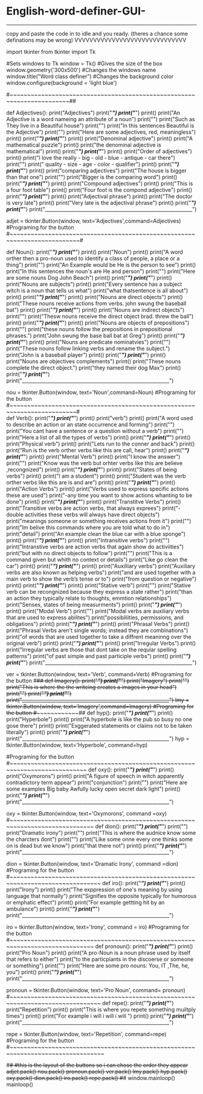 # English-word-definer-GUI-
_____________________________________
copy and paste the code in to idle and you ready. (theres a chance some definations may be wrong)
VVVVVVVVVVVVVVVVVVVVVVVVVVVVVV

import tkinter
from tkinter import Tk

#Sets windows to Tk
window = Tk()
#Gives the size of the box
window.geometry('300x500')
#Changes the windows name
window.title("Word class definer")
#Changes the background color
window.configure(background = 'light blue')


#~~~~~~~~~~~~~~~~~~~~~~~~~~~~~~~~~~~~~~~~~~~~~~~~~~~~~~~~~~~~~~~~~~~~~~~##

def Adjectives():
     print("Adjectives")
     print("_____________________________________________________________")
     print("_____________________________________________________________")
     print()
     print("An Adjective is a word nameing an attribute of a noun")
     print("")
     print("Such as They live in a Beautiful house")
     print("")
     print("In this  sentences Beautiful is the Adjective")
     print("")
     print("Here are some adjectives, red, meaningless")
     print()
     print("_____________________________________________________________")
     print("_____________________________________________________________")
     print()
     print("Denominal adjective")
     print()
     print("A mathematical puzzle")
     print()
     print("the denominal adjective is mathematical")
     print()
     print("_____________________________________________________________")
     print("_____________________________________________________________")
     print()
     print("Order of adjectives")
     print()
     print("I love the really  - big - old - blue  -  antique - car there")
     print("")
     print("           quality - size - age - color - qualifier")
     print()
     print("_____________________________________________________________")
     print("_____________________________________________________________")
     print()
     print("comparing adjectives")
     print("The house is bigger than that one")
     print("")
     print("Bigger is the comparing word")
     print()
     print("_____________________________________________________________")
     print("_____________________________________________________________")
     print()
     print("Compound adjectives")
     print()
     print("This is a four foot table")
     print()
     print("Four foot is the compond adjective")
     print()
     print("_____________________________________________________________")
     print("_____________________________________________________________")
     print()
     print("Adjectival phrase")
     print()
     print("The doctor is very late")
     print()
     print("Very late is the adjectival phrase")
     print()
     print("_____________________________________________________________")
     print("_____________________________________________________________")
     print("_____________________________________________________________")

adjet = tkinter.Button(window, text='Adjectives',command=Adjectives)
#Programing for the button
#~~~~~~~~~~~~~~~~~~~~~~~~~~~~~~~~~~~~~~~~~~~~~~~~~~~~~~~~~~~~~~~~~~~~~~~~~~#

def Noun():
     print("_____________________________________________________________")
     print("_____________________________________________________________")
     print()
     print("Noun")
     print()
     print("A word orther then a pro-noun used to identify a class of people, a place or a thing")
     print("")
     print("An Example would be He is the person to see")
     print()
     print("In this  sentences the noun's are He and person")
     print("")
     print("Here are some nouns Dog  John Beach")
     print()
     print("_____________________________________________________________")
     print("_____________________________________________________________")
     print()
     print("Nouns are subjects")
     print()
     print("Every sentence has a subject witch is a noun that tells us what")
     print("what thatsentence is all about")
     print()
     print("_____________________________________________________________")
     print("_____________________________________________________________")
     print()
     print("Nouns are direct objects")
     print()
     print("These nouns receive actions from verbs. john swung the baseball bat")
     print()
     print("_____________________________________________________________")
     print("_____________________________________________________________")
     print()
     print("Nouns are indirect objects")
     print("")
     print("Thesw nouns receive the direct object brad. threw the ball")
     print()
     print("_____________________________________________________________")
     print("_____________________________________________________________")
     print()
     print("Nouns are objects of prepositions")
     print("")
     print("these nouns follow the prepositions in prepositional phrases.")
     print("John swung the base ball bat at Greg")
     print()
     print("_____________________________________________________________")
     print("_____________________________________________________________")
     print()
     print("Nouns are predicate nominatvies")
     print("")
     print("These nouns follow linking verbs and rename the subject.")
     print("John is a baseball player")
     print()
     print("_____________________________________________________________")
     print("_____________________________________________________________")
     print()
     print("Nouns are objectives complements")
     print()
     print("These nouns complete the direct object.")
     print("they named their dog Max")
     print()
     print("_____________________________________________________________")
     print("_____________________________________________________________")
     print("_____________________________________________________________")
     
nou = tkinter.Button(window, text='Noun',command=Noun)
#Programing for the button
#~~~~~~~~~~~~~~~~~~~~~~~~~~~~~~~~~~~~~~~~~~~~~~~~~~~~~~~~~~~~~~~~~~~~~~~~~#     
def Verb():
     print("_____________________________________________________________")
     print("_____________________________________________________________")
     print()
     print("verb")
     print()
     print("A word used to describe an action or an state occurrence and forming")
     print("")
     print("You cant have a sentence or a question without a verb")
     print("")
     print("Here a list of all the types of verbs")
     print()
     print("_____________________________________________________________")
     print("_____________________________________________________________")
     print()
     print("Physical verb")
     print()
     print("Lets run to the conner and back")
     print()
     print("Run is the verb orther verbs like this are call, hear")
     print()
     print("_____________________________________________________________")
     print("_____________________________________________________________")
     print()
     print("Mental Verb")
     print()
     print("I know the answer")
     print("")
     print("Know was the verb but orhter verbs like this are believe ,recongnized")
     print()
     print("_____________________________________________________________")
     print("_____________________________________________________________")
     print()
     print("States of being verbs")
     print()
     print("I am a student")
     print()
     print("Student was the verb orther verbs like this are is and are")
     print()
     print("_____________________________________________________________")
     print("_____________________________________________________________")
     print()
     print("Action Verbs")
     print()
     print("Verbs used to express specific actions these are used")
     print("-any time you want to show actions whanting to be done")
     print()
     print("_____________________________________________________________")
     print("_____________________________________________________________")
     print()
     print("Transtitve Verbs")
     print()
     print("Transitive verbs are action verbs, that always exprees")
     print("- double activities these verbs will always have direct objects")
     print("meanings someone or something receives actions from it")
     print("")
     print("Im belive this commands where you are told what to do in")
     print("detail")
     print("An example clean the blue car with a blue sponge")
     print()
     print("_____________________________________________________________")
     print("_____________________________________________________________")
     print()
     print("Intransitive verbs")
     print("")
     print("Intranstive verbs are action verbs that again show do activiities")
     print("but with no direct objects to follow")
     print("")
     print("This is a command given but whith no context or details")
     print("Like go clean the car")
     print()
     print("_____________________________________________________________")
     print("_____________________________________________________________")
     print()
     print("Auxilliary verbs")
     print("Auxiliary verbs are also known as helping verbs")
     print("and are used together with a main verb to show the verb’s tense or to")
     print("from question or negative")
     print()
     print("_____________________________________________________________")
     print("_____________________________________________________________")
     print()
     print("Stative verb")
     print("")
     print("Stative verb can be recongnized because they express a state rather")
     print("than an action they typically relate to thoughts, emmtion relationships")
     print("Senses, states of being measurments")
     print()
     print("_____________________________________________________________")
     print("_____________________________________________________________")
     print()
     print("Modal Verb")
     print("")
     print("Modal verbs are auxiliary verbs that are used to express abilites")
     print("possibiliities, permissions, and obligations")
     print()
     print("_____________________________________________________________")
     print("_____________________________________________________________")
     print()
     print("Phrasal Verbs")
     print()
     print("Phrasal Verbs aren't single words; instead they are combinations")
     print("of words that are used together to take a diffrent meaninng over the original verb")
     print()
     print("_____________________________________________________________")
     print("_____________________________________________________________")
     print()
     print("Irregular Verbs")
     print()
     print("Irregular verbs are those that dont take on the reqular spelling patterns")
     print("of past simple and past participle verbs")
     print()
     print("_____________________________________________________________")
     print("_____________________________________________________________")
     print("_____________________________________________________________")
     
     

ver = tkinter.Button(window, text='Verb', command=Verb)
#Programing for the button
#~~~~~~~~~~~~~~~~~~~~~~~~~~~~~~~~~~~~~~~~~~~~~~~~~~~~~~~~~~~~~~~~~~~~~~##
def Imagery():
          print("_____________________________________________________________")
          print("_____________________________________________________________")
          print("Imagery")
          print("")
          print("This is where the the writeing creates a images in your head")
          print("")
          print("_____________________________________________________________")
          print("_____________________________________________________________")
          print("_____________________________________________________________")
Imy = tkinter.Button(window, text='Imagery',command=Imagery)
#Programing for the button
#~~~~~~~~~~~~~~~~~~~~~~~~~~~~~~~~~~~~~~~~~~~~~~~~~~~~~~~~~~~~~~~~~~~~~~~~~~~~~~~~~~##
def hyp():
     print("_____________________________________________________________")
     print("_____________________________________________________________")
     print()
     print("Hyperbole")
     print()
     print("A hyperbole is like the pub so busy no one gose there")
     print()
     print("Exggerated statements or claims not to be taken literally")
     print()
     print("_____________________________________________________________")
     print("_____________________________________________________________")
     print("_____________________________________________________________")
hyp = tkinter.Button(window, text='Hyperbole', command=hyp)

#Programing for the button
#~~~~~~~~~~~~~~~~~~~~~~~~~~~~~~~~~~~~~~~~~~~~~~~~~~~~~~~~~~~~~~~~~~~~~~~~~~~~
def oxy():
     print("_____________________________________________________________")
     print("_____________________________________________________________")
     print()
     print("Oxymorons")
     print()
     print("A figure of speech in witch apparently contradictory term appear")
     print("conjunction")
     print("")
     print("Here are some examples Big baby Awfully lucky open secret dark light")
     print()
     print("_____________________________________________________________")
     print("_____________________________________________________________")
     print("_____________________________________________________________")

oxy = tkinter.Button(window, text='Oxymorons', command =oxy)
#~~~~~~~~~~~~~~~~~~~~~~~~~~~~~~~~~~~~~~~~~~~~~~~~~~~~~~~~~~~~~~~~~~~~~~~~~~~~~~
def dion():
      print("_____________________________________________________________")
      print("_____________________________________________________________")
      print("")
      print("Dramatic irony")
      print("")
      print("This is where the audnice know some the charcters dont")
      print("")
      print("Like some onne every one thinks some on is dead but we know")
      print("that there not")
      print()
      print("_____________________________________________________________")
      print("_____________________________________________________________")
      print("_____________________________________________________________")

dion = tkinter.Button(window, text='Dramatic Irony', command =dion)
#Programing for the button
#~~~~~~~~~~~~~~~~~~~~~~~~~~~~~~~~~~~~~~~~~~~~~~~~~~~~~~~~~~~~~~~~~~~~~~~~~~~~~~~~
def iro():
      print("_____________________________________________________________")
      print("_____________________________________________________________")
      print()
      print("Irony")
      print()
      print("The exppression of one's meaning by using language that normally")
      print("Signifies the opposite typically for humorous or emphatic effect")
      print()
      print("For example gettting hit by an ambulance")
      print()
      print("_____________________________________________________________")
      print("_____________________________________________________________")
      print("_____________________________________________________________")
      
iro = tkinter.Button(window, text='Irony', command = iro)
#Programing for the button
#~~~~~~~~~~~~~~~~~~~~~~~~~~~~~~~~~~~~~~~~~~~~~~~~~~~~~~~~~~~~~~~~~~~~~~~~~~~~~~
def pronoun():
     print("_____________________________________________________________")
     print("_____________________________________________________________")
     print()
     print("Pro Noun")
     print()
     print("A pro-Noun is a noun phrase used by itself that refers to either")
     print("to the particpiants in the discoerse or someone or something")
     print("")
     print("Here are some pro nouns: You, IT ,The, he, you")
     print()
     print("_____________________________________________________________")
     print("_____________________________________________________________")
     print("_____________________________________________________________")

pronoun = tkinter.Button(window, text='Pro Noun', command= pronoun)
#~~~~~~~~~~~~~~~~~~~~~~~~~~~~~~~~~~~~~~~~~~~~~~~~~~~~~~~~~~~~~~~~~~~~~~~~~~~~~~~~
def repe():
     print("_____________________________________________________________")
     print("_____________________________________________________________")
     print("Repetition")
     print()
     print("This is where you repete something muiltply times")
     print()
     print("For example i will i will i will ")
     print()
     print("_____________________________________________________________")
     print("_____________________________________________________________")
     print("_____________________________________________________________")

repe = tkinter.Button(window, text='Repetition', command=repe)
#Programing for the button
#~~~~~~~~~~~~~~~~~~~~~~~~~~~~~~~~~~~~~~~~~~~~~~~~~~~~~~~~~~~~~~~~~~~~~~~~~~~~~~~~~


#~~~~~~~~~~~~~~#
#this is the layout of the buttons so i can chose the order they appear
adjet.pack()
nou.pack()
pronoun.pack()
ver.pack()
Imy.pack()
hyp.pack()
oxy.pack()
dion.pack()
iro.pack()
repe.pack()
#~~~~~~~~~~~~~~#
window.mainloop()
mainloop()

    
